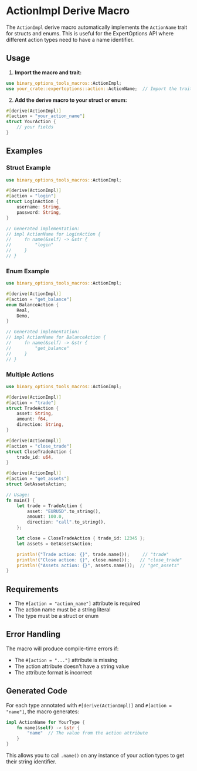 # ActionImpl Derive Macro

The `ActionImpl` derive macro automatically implements the `ActionName` trait for structs and enums. This is useful for the ExpertOptions API where different action types need to have a name identifier.

## Usage

1. **Import the macro and trait:**

```rust
use binary_options_tools_macros::ActionImpl;
use your_crate::expertoptions::action::ActionName;  // Import the trait
```

2. **Add the derive macro to your struct or enum:**

```rust
#[derive(ActionImpl)]
#[action = "your_action_name"]
struct YourAction {
    // your fields
}
```

## Examples

### Struct Example

```rust
use binary_options_tools_macros::ActionImpl;

#[derive(ActionImpl)]
#[action = "login"]
struct LoginAction {
    username: String,
    password: String,
}

// Generated implementation:
// impl ActionName for LoginAction {
//     fn name(&self) -> &str {
//         "login"
//     }
// }
```

### Enum Example

```rust
use binary_options_tools_macros::ActionImpl;

#[derive(ActionImpl)]
#[action = "get_balance"]
enum BalanceAction {
    Real,
    Demo,
}

// Generated implementation:
// impl ActionName for BalanceAction {
//     fn name(&self) -> &str {
//         "get_balance"
//     }
// }
```

### Multiple Actions

```rust
use binary_options_tools_macros::ActionImpl;

#[derive(ActionImpl)]
#[action = "trade"]
struct TradeAction {
    asset: String,
    amount: f64,
    direction: String,
}

#[derive(ActionImpl)]
#[action = "close_trade"]
struct CloseTradeAction {
    trade_id: u64,
}

#[derive(ActionImpl)]
#[action = "get_assets"]
struct GetAssetsAction;

// Usage:
fn main() {
    let trade = TradeAction {
        asset: "EURUSD".to_string(),
        amount: 100.0,
        direction: "call".to_string(),
    };

    let close = CloseTradeAction { trade_id: 12345 };
    let assets = GetAssetsAction;

    println!("Trade action: {}", trade.name());     // "trade"
    println!("Close action: {}", close.name());    // "close_trade"
    println!("Assets action: {}", assets.name());  // "get_assets"
}
```

## Requirements

- The `#[action = "action_name"]` attribute is required
- The action name must be a string literal
- The type must be a struct or enum

## Error Handling

The macro will produce compile-time errors if:

- The `#[action = "..."]` attribute is missing
- The action attribute doesn't have a string value
- The attribute format is incorrect

## Generated Code

For each type annotated with `#[derive(ActionImpl)]` and `#[action = "name"]`, the macro generates:

```rust
impl ActionName for YourType {
    fn name(&self) -> &str {
        "name"  // The value from the action attribute
    }
}
```

This allows you to call `.name()` on any instance of your action types to get their string identifier.
